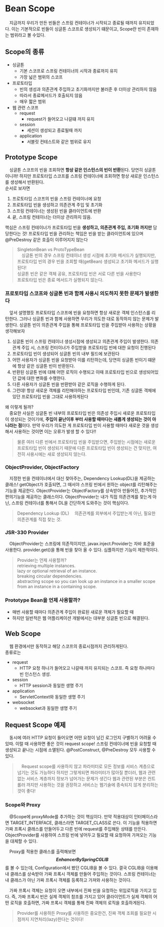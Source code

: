 # Bean Scope

　지금까지 우리가 만든 빈들은 스프링 컨테이너가 시작되고 종료될 때까지 유지되었다.
이는 기본적으로 빈들이 싱글톤 스코프로 생성되기 떄문이고, Scope란 빈이 존재하는 범위라고 볼 수있다.

## Scope의 종류
- 싱글톤
  - 기본 스코프로 스프링 컨테이너의 시작과 종료까지 유지
  - 가장 넓은 범위의 스코프
- 프로토타입
  - 빈의 생성과 의존관계 주입하고 초기화까지만 불러준 후 더이상 관리하지 않음
  - 따라서 종료메서드가 호출되지 않음
  - 매우 짧은 범위
- 웹 관련 스코프
  - request
    - request가 들어오고 나갈떄 까지 유지
  - session
    - 세션이 생성되고 종료될때 까지
  - application
    - 서블릿 컨테스트와 같은 범위로 유지
    
## Prototype Scope

　싱글톤 스코프의 빈을 조회하면 **항상 같은 인스턴스의 빈이 반환**된다. 당연히 싱글톤 이니까!
하지만 프로토타입 스코프를 스프링 컨테이너에 조회하면 항상 새로운 인스턴스를 생성해서 반환된다.  
순서로 보자면
1. 프로토타입 스코프의 빈을 스프링 컨테이너에 요청
2. 프로토타입 빈을 생성하고 의존관계 주입 및 초기화
3. 스프링 컨테이너는 생성된 빈을 클라이언트에 반환
4. 끝, 스프링 컨테이너는 더이상 관리하지 않음.

핵심은 스프링 컨테이너가 프로토타입 빈을 **생성하고, 의존관계 주입, 초기화 까지만** 담당한다는 것!
프로토타입 빈을 관리하는 책임은 빈을 받는 클라이언트에 있으며 @PreDestroy 같은 호출이 이루어지지 않는다

> SingletonBean vs ProtoTypeBean  
> 　싱글톤 빈의 경우 스프링 컨테이너 생성 시점에 초기화 메서드가 실행되지만,
> 프로토타입 빈의 경우 빈을 조회할 때(getBean) 생성되고 초기화 메서드가 실행된다!  
> 싱글톤 빈은 같은 객체 공유, 프로토타입 빈은 서로 다른 빈을 사용한다  
> 프로토타입 빈은 종료 메서드가 실행되지 않는다.

### 프로토타입 스코프와 싱글톤 빈과 함께 사용시 의도하지 못한 문제가 발생한다

　앞서 설명했듯 프로토타입 스코프에 빈을 요청하면 항상 새로운 객체 인스턴스를 리턴한다. 그러나 싱글톤 빈과 함께 사용하면
우리가 의도한 대로 동작하지 않는 문제가 발생한다. 싱글톤 빈이 의존관계 주입을 통해 프로토타입 빈을 주입받아 사용하는 
상황을 생각해보자

1. 싱글톤 빈이 스프링 컨테이너 생성시점에 생성되고 의존관계 주입이 발생한다.
의존관계 주입 시, 스프링 컨터이너가 주입받을 프로토타입 빈에 대한 요청이 진행된다
2. 프로토타입 빈이 생성되어 싱글톤 빈의 내부 필드에 보관된다
3. 어떤 사용자가 싱글톤 빈을 요청받아 이를 리턴하는데, 당연히 싱글톤 빈이기 떄문에 항상 같은 싱글톤 빈이 반환된다.
4. 반환된 싱글톤 빈에 대해 어떤 로직이 수행되고 이때 프로토타입 빈으로 생성되어있던 값에 대한 변화를 수행한다.
5. 다른 사용자가 싱글톤 빈을 반환받아 같은 로직을 수행하게 된다.
6. 그런데! 항상 새로운 객체를 리턴해야하는 프로토타입 빈인데, 기존 싱글톤 객체에 있던 프로토타입 빈을 그대로 사용하게된다

왜 이렇게 될까?  
　중요한 사실은 싱글톤 빈 내부의 프로토타입 빈은 의존성 주입시 새로운 프로토타입이 생성되는 것이기에,
**주입이 끝난이후 부터 사용할 때마다는 새롭게 생성되는 것이 아니라는 점**이다. 만약 우리가 의도한 게
프로토타입 빈이 사용할 때마다 새로운 것을 생성해서 사용하는 것이면 이는 오류가 발생 할 수 있다!!

> 물론 여러 다른 빈에서 프로토타입 빈을 주입받으면, 주입받는 시점에는 새로운 프로토타입 빈이 생성되기 때문에
> 다른 프로토타입 빈이 생성되는 건 맞지만, 여전히 사용시에는 새로 생성되지 않는다.

### ObjectProvider, ObjectFactory

　지정한 빈을 컨테이너에서 대신 찾아주는, Dependency Lookup(DL)을 제공하는 클래스!
getObject가 호출되면, 그 때서야 스프링 빈에서 원하는 object를 리턴해주는 기능을 제공한다.
ObjectProvider는 ObjectFactory를 상속받아 만들어진, 추가적인 편의기능을 제공하는 클래스이다.
ObjectProvider는 내가 직접 의존관계를 찾는게 아닌, 스프링 컨테이너를 통해서 DL을 간단하게 도와주는 것이 핵심이다.

> Dependency Lookup (DL)
> 　의존관계를 외부에서 주입받는게 아닌, 필요한 의존관계를 직접 찾는 것.

### JSR-330 Provider

　ObjectProvider는 스프링에 의존적이지만, javax.inject.Provider는 자바 표준을 사용한다.
provider.get()을 통해 빈을 찾아 올 수 있다. 심플하지만 기능이 제한적이다.

> Provider는 언제 사용할까?  
> retrieving multiple instances.  
> lazy or optional retrieval of an instance.  
> breaking circular dependencies.  
> abstracting scope so you can look up an instance in a smaller scope from an instance in a containing scope.

### Prototype Bean을 언제 사용할까?

- 매번 사용할 때마다 의존관계 주입이 완료된 새로운 객체가 필요할 때
- 하지만 일반적은 웹 어플리케이션 개발에서는 대부분 싱글톤 빈으로 해결된다.

## Web Scope

　웹 환경에서만 동작하고 해당 스코프의 종료시점까지 관리하게된다.  
종류로는
- request
  - HTTP 요청 하나가 들어오고 나갈때 까지 유지되는 스코프. 즉 요청 하나마다 빈 인스턴스 생성.
- session
  - HTTP session과 동일한 생명 주기
- application
  - ServletContext와 동일한 생명 주기
- websocket
  - websocket과 동일한 생명 주기

## Request Scope 예제
　동시에 여러 HTTP 요청이 들어오면 어떤 요청이 남긴 로그인지 구별하기 어려울 수 있따. 이럴 때 사용하면
 좋은 것이 request scope! 스프링 컨테이너에 빈을 요청할 때 생성되고 끝나는 시점에 소멸된다.
@PostConstruct, @PreDestroy 모두 사용할 수 있다.
 
>　Request scope를 사용하지 않고 파라미터로 모든 정보를 서비스 계층으로 넘기는 것도 가능하다
> 하지만 그렇게되면 파라미터가 많아질 뿐더러, 웹과 관련없는 서비스 계층까지 정보가 넘어가는 문제가 생긴다
> 웹과 관련된 부분은 컨트롤러 까지만 사용하는 것을 권장하고 서비스는 웹기술에 종속되지 않게 분리하는 것이 좋다!


### Scope와 Proxy

　@Scope에 proxyMode를 추가하는 것이 핵심이다.
만약 적용대상이 인터페이스라면 TARGET_INTERFACE, 클래스라면 TARGET_CLASS로 쓴다.
이 기능을 적용하면 가짜 프록시 클래스를 만들어두고 다른 빈에 request를 주입해둔 상태를 만든다.
 ObjectProvider를 사용하여 스프링 빈에 넣어두고 필요할 때 요청하여 가져오는 기능을 대체할 수 있다.  
 
　Proxy를 적용한 클래스를 출력해보면 **$$EnhancerBySpringCGLIB$$** 를 볼 수 있는데, Configuration에서 봤던
CGLIB을 볼 수 있다. 결국 CGLIB을 이용해 내 클래스를 상속받아 가짜 프록시 객체를 만들어 주입하는 것이다.
스프링 컨테이너는 내 클래스가 아닌 가짜 프록시 객체를 등록하고 가져와 사용하는 것이다.  

　가짜 프록시 객체는 요청이 오면 내부에서 진짜 빈을 요청하는 위임로직을 가지고 있다.
즉, 가짜 프록시 빈은 실제 객체의 참조를 가지고 있어 클라이언트가 실제 객체의 어떤 로직을 호출하면,
가짜 프록시 객체를 통해 진짜 객체의 로직을 호출하게된다.

> Provider를 사용하든 Proxy를 사용하든 중요한건, 진짜 객체 조회를 필요한 시점까지 지연처리(lazy)한다는 것이다!
